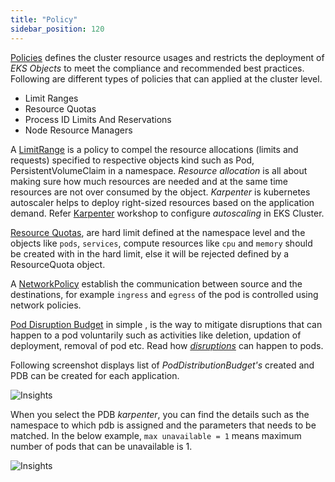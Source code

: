 ```yaml
---
title: "Policy"
sidebar_position: 120
---
```


[Policies](https://kubernetes.io/docs/concepts/policy/) defines the cluster resource usages and restricts the deployment of _EKS Objects_ to meet the compliance and recommended best practices. Following are different types of policies that can applied at the cluster level.

- Limit Ranges
- Resource Quotas
- Process ID Limits And Reservations
- Node Resource Managers

A [LimitRange](https://kubernetes.io/docs/concepts/policy/limit-range/) is a policy to compel the resource allocations (limits and requests) specified to respective objects kind such as Pod, PersistentVolumeClaim in a namespace. _Resource allocation_ is all about making sure how much resources are needed and at the same time resources are not over consumed by the object. _Karpenter_ is kubernetes autoscaler helps to deploy right-sized resources based on the application demand. Refer [Karpenter](https://www.eksworkshop.com/beginner/085_scaling_karpenter/) workshop to configure _autoscaling_ in EKS Cluster.

[Resource Quotas](https://kubernetes.io/docs/concepts/policy/resource-quotas/), are hard limit defined at the namespace level and the objects like `pods`, `services`, compute resources like `cpu` and `memory` should be created with in the hard limit, else it will be rejected defined by a ResourceQuota object.

A [NetworkPolicy](https://kubernetes.io/docs/concepts/services-networking/network-policies/) establish the communication between source and the destinations, for example `ingress` and `egress` of the pod is controlled using network policies.

[Pod Disruption Budget](https://kubernetes.io/docs/tasks/run-application/configure-pdb/) in simple , is the way to mitigate disruptions that can happen to a pod voluntarily such as activities like deletion, updation of deployment, removal of pod etc. Read how _[disruptions](https://kubernetes.io/docs/concepts/workloads/pods/disruptions/)_ can happen to pods. 

Following screenshot displays list of _PodDistributionBudget's_ created and PDB can be created for each application.

![Insights](/img/resource-view/policy-poddisruption.jpg)

When you select the PDB _karpenter_, you can find the details such as the namespace to which pdb is assigned and the parameters that needs to be matched. In the below example, `max unavailable = 1` means maximum number of pods that can be unavailable is 1.

![Insights](/img/resource-view/policy-poddisruption-detail.jpg)